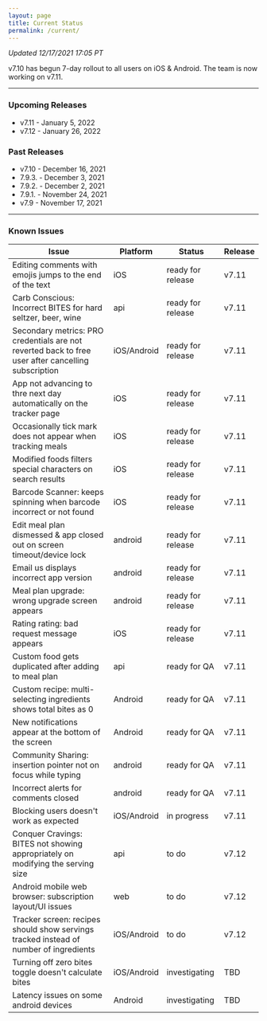 ```yaml
---
layout: page
title: Current Status
permalink: /current/
---
```


_Updated 12/17/2021 17:05 PT_

v7.10 has begun 7-day rollout to all users on iOS & Android. The team is now working on v7.11.

***

### Upcoming Releases
- v7.11   - January 5, 2022
- v7.12   - January 26, 2022
 
### Past Releases
- v7.10   - December 16, 2021
- 7.9.3.  - December 3, 2021
- 7.9.2.  - December 2, 2021
- 7.9.1.  - November 24, 2021
- v7.9    - November 17, 2021

***

### Known Issues

|Issue                          |Platform   | Status    | Release           |
| ---                           | ---       | ---       | ---               |
|Editing comments with emojis jumps to the end of the text|iOS|ready for release| v7.11|
|Carb Conscious: Incorrect BITES for hard seltzer, beer, wine |api|ready for release| v7.11|
|Secondary metrics: PRO credentials are not reverted back to free user after cancelling subscription |iOS/Android|ready for release| v7.11|
|App not advancing to thre next day automatically on the tracker page |iOS|ready for release| v7.11|
|Occasionally tick mark does not appear when tracking meals |iOS|ready for release| v7.11|
|Modified foods filters special characters on search results |iOS|ready for release| v7.11|
|Barcode Scanner: keeps spinning when barcode incorrect or not found |iOS|ready for release| v7.11|
|Edit meal plan dismessed & app closed out on screen timeout/device lock |android|ready for release| v7.11|
|Email us displays incorrect app version|android|ready for release| v7.11|
|Meal plan upgrade: wrong upgrade screen appears|android|ready for release| v7.11|
|Rating rating: bad request message appears|iOS|ready for release| v7.11|
|Custom food gets duplicated after adding to meal plan|api|ready for QA| v7.11|
|Custom recipe: multi-selecting ingredients shows total bites as 0|Android|ready for QA| v7.11|
|New notifications appear at the bottom of the screen |Android|ready for QA| v7.11|
|Community Sharing: insertion pointer not on focus while typing|android|ready for QA| v7.11|
|Incorrect alerts for comments closed|android|ready for QA| v7.11|
|Blocking users doesn't work as expected|iOS/Android|in progress| v7.11|
|Conquer Cravings: BITES not showing appropriately on modifying the serving size|api|to do| v7.12|
|Android mobile web browser: subscription layout/UI issues|web|to do| v7.12|
|Tracker screen: recipes should show servings tracked instead of number of ingredients|iOS/Android|to do| v7.12|
|Turning off zero bites toggle doesn't calculate bites|iOS/Android|investigating| TBD|
|Latency issues on some android devices|Android|investigating| TBD|
